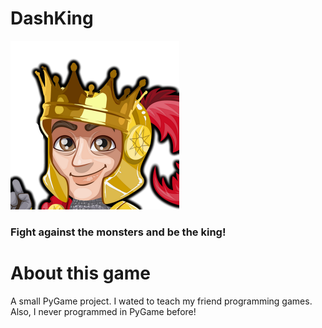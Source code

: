 # DashKing
![enter image description here](lq-nobg.png)


### Fight against the monsters and be the king!

# About this game
A small PyGame project. I wated to teach my friend programming games. Also, I never programmed in PyGame before!

